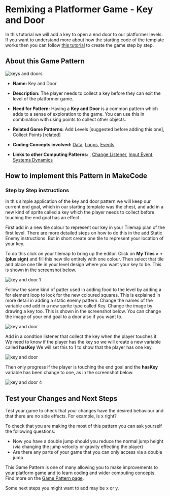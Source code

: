 # Remixing a Platformer Game - Key and Door

In this tutorial we will add a key to open a end door to our platformer levels.
If you want to understand more about how the starting code of the template works then you can follow [this tutorial](https://arcade.makecode.com/beta#tutorial:https://github.com/mickfuzz/makecode-platformer-101)
 to create the game step by step.

## About this Game Pattern

![keys and doors](https://raw.githubusercontent.com/mickfuzz/makecode-platformer-101/master/images/patterns/gameSpace_keysDoors.jpg)

* **Name:** Key and Door

* **Description:** The player needs to collect a key before they can exit the level of the platformer game.

* **Need for Pattern:** Having a **Key and Door** is a common pattern which adds to a sense of exploration to the game. You can use this in
combination with using points to collect other objects.

* **Related Game Patterns:** Add Levels [suggested before adding this one], Collect Points [related]

* **Coding Concepts involved:** [Data](learningDimensions#data), [Loops](learningDimensions#loops), [Events](learningDimensions#events)

* **Links to other Computing Patterns:** , [Change Listener](learningDimensions#change-listener), [Input Event](learningDimensions#input-event), [Systems Dynamics](learningDimensions#systems-dynamics)  

## How to implement this Pattern in MakeCode

### Step by Step instructions
In this simple application of the key and door pattern we will keep our current end goal, which in our starting template was the chest,
and add in a new kind of sprite called a key which the player needs to collect before touching the end goal has an effect.

First add in a new tile colour to represent our key in your Tilemap plan of the first level.
There are more detailed steps on how to do this in the add Static Enemy instructions.
But in short create one tile to represent your location of your key.

To do this click on your tilemap to bring up the editor.
Click on  **My Tiles > + (plus sign)** and fill this new tile entirely with one colour.
Then select that tile and place one tile in your level design where you want your key to be.
This is shown in the screenshot below.

![key and door 1 ](https://raw.githubusercontent.com/mickfuzz/makecode-platformer-101/master/images/keyDoor1.png)

Follow the same kind of patter used in adding food to the level by adding a for element loop to look for the
new coloured squares. This is explained in more detail in adding a static enemy pattern.
Change the names of the variable and add in a new sprite type called Key.
Change the image by drawing a key too. This is shown in the screenshot below.
You can change the image of your end goal to a door also if you want to.

![key and door  ](https://raw.githubusercontent.com/mickfuzz/makecode-platformer-101/master/images/keyDoor2.png)

Add in a condtion listener that collect the key when the player touches it. We need to
know if the player has the key so we will create a new variable called **hasKey**
We will set this to 1 to show that the player has one key.

![key and door  ](https://raw.githubusercontent.com/mickfuzz/makecode-platformer-101/master/images/keyDoor3.png)

Then only progress if the player is touching the end goal and the  **hasKey** variable
has been change to one, as in the screenshot below.

![key and door 4 ](https://raw.githubusercontent.com/mickfuzz/makecode-platformer-101/master/images/keyDoor3.png)

## Test your Changes and Next Steps

Test your game to check that your changes have the desired behaviour and that there are no side effects. For example, is x right?

To check that you are making the most of this pattern you can ask yourself the following questions:

* Now you have a double jump should you reduce the normal jump height (via changing the jump velocity or gravity effecting the player)
* Are there any parts of your game that you can only access via a double jump

This Game Pattern is one of many allowing you to make improvements to your platform game and to learn coding and wider computing concepts.
Find more on the [Game Pattern page](gamePatterns.md).

Some next steps you might want to add may be x or y.
